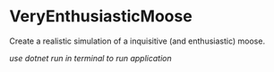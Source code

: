 # VeryEnthusiasticMoose
Create a realistic simulation of a inquisitive (and enthusiastic) moose.

*use dotnet run in terminal to run application*

